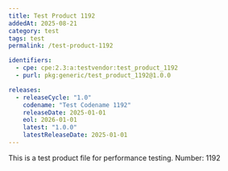 ```yaml
---
title: Test Product 1192
addedAt: 2025-08-21
category: test
tags: test
permalink: /test-product-1192

identifiers:
  - cpe: cpe:2.3:a:testvendor:test_product_1192
  - purl: pkg:generic/test_product_1192@1.0.0

releases:
  - releaseCycle: "1.0"
    codename: "Test Codename 1192"
    releaseDate: 2025-01-01
    eol: 2026-01-01
    latest: "1.0.0"
    latestReleaseDate: 2025-01-01
---
```


This is a test product file for performance testing. Number: 1192
